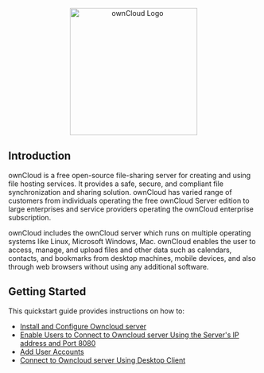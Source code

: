 <p align="center">
  <img src="https://user-images.githubusercontent.com/40832072/55623859-cf50e280-57c1-11e9-814b-8bdac30adac6.png" width="256" title="ownCloud Logo">
</p>

## Introduction

ownCloud is a free open-source file-sharing server for creating and using file hosting services. It provides a safe, secure, and compliant file synchronization and sharing solution. ownCloud has varied range of customers from individuals operating the free ownCloud Server edition to large enterprises and service providers operating the ownCloud enterprise subscription. 

ownCloud includes the ownCloud server which runs on multiple operating systems like Linux, Microsoft Windows, Mac. ownCloud enables the user to access, manage, and upload files and other data such as calendars, contacts, and bookmarks from desktop machines, mobile devices, and also through web browsers without using any additional software.   



## Getting Started
This quickstart guide provides instructions on how to:
* [Install and Configure Owncloud server](https://sindhu4512.github.io/task/Installing/)
* [Enable Users to Connect to Owncloud server Using the Server's IP address and Port 8080](https://sindhu4512.github.io/task/URL/)
* [Add User Accounts](https://sindhu4512.github.io/task/Adding/)
* [Connect to Owncloud server Using Desktop Client](https://sindhu4512.github.io/task/Connecting/)
